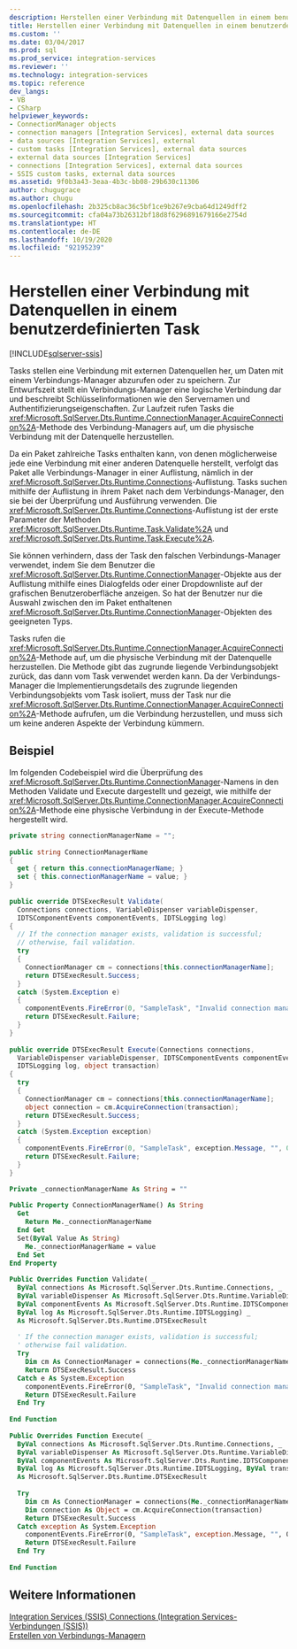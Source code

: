 ```yaml
---
description: Herstellen einer Verbindung mit Datenquellen in einem benutzerdefinierten Task
title: Herstellen einer Verbindung mit Datenquellen in einem benutzerdefinierten Task | Microsoft-Dokumentation
ms.custom: ''
ms.date: 03/04/2017
ms.prod: sql
ms.prod_service: integration-services
ms.reviewer: ''
ms.technology: integration-services
ms.topic: reference
dev_langs:
- VB
- CSharp
helpviewer_keywords:
- ConnectionManager objects
- connection managers [Integration Services], external data sources
- data sources [Integration Services], external
- custom tasks [Integration Services], external data sources
- external data sources [Integration Services]
- connections [Integration Services], external data sources
- SSIS custom tasks, external data sources
ms.assetid: 9f0b3a43-3eaa-4b3c-bb08-29b630c11306
author: chugugrace
ms.author: chugu
ms.openlocfilehash: 2b325cb8ac36c5bf1ce9b267e9cba64d1249dff2
ms.sourcegitcommit: cfa04a73b26312bf18d8f6296891679166e2754d
ms.translationtype: HT
ms.contentlocale: de-DE
ms.lasthandoff: 10/19/2020
ms.locfileid: "92195239"
---
```

# <a name="connecting-to-data-sources-in-a-custom-task"></a>Herstellen einer Verbindung mit Datenquellen in einem benutzerdefinierten Task

[!INCLUDE[sqlserver-ssis](../../../includes/applies-to-version/sqlserver-ssis.md)]


  Tasks stellen eine Verbindung mit externen Datenquellen her, um Daten mit einem Verbindungs-Manager abzurufen oder zu speichern. Zur Entwurfszeit stellt ein Verbindungs-Manager eine logische Verbindung dar und beschreibt Schlüsselinformationen wie den Servernamen und Authentifizierungseigenschaften. Zur Laufzeit rufen Tasks die <xref:Microsoft.SqlServer.Dts.Runtime.ConnectionManager.AcquireConnection%2A>-Methode des Verbindung-Managers auf, um die physische Verbindung mit der Datenquelle herzustellen.  
  
 Da ein Paket zahlreiche Tasks enthalten kann, von denen möglicherweise jede eine Verbindung mit einer anderen Datenquelle herstellt, verfolgt das Paket alle Verbindungs-Manager in einer Auflistung, nämlich in der <xref:Microsoft.SqlServer.Dts.Runtime.Connections>-Auflistung. Tasks suchen mithilfe der Auflistung in ihrem Paket nach dem Verbindungs-Manager, den sie bei der Überprüfung und Ausführung verwenden. Die <xref:Microsoft.SqlServer.Dts.Runtime.Connections>-Auflistung ist der erste Parameter der Methoden <xref:Microsoft.SqlServer.Dts.Runtime.Task.Validate%2A> und <xref:Microsoft.SqlServer.Dts.Runtime.Task.Execute%2A>.  
  
 Sie können verhindern, dass der Task den falschen Verbindungs-Manager verwendet, indem Sie dem Benutzer die <xref:Microsoft.SqlServer.Dts.Runtime.ConnectionManager>-Objekte aus der Auflistung mithilfe eines Dialogfelds oder einer Dropdownliste auf der grafischen Benutzeroberfläche anzeigen. So hat der Benutzer nur die Auswahl zwischen den im Paket enthaltenen <xref:Microsoft.SqlServer.Dts.Runtime.ConnectionManager>-Objekten des geeigneten Typs.  
  
 Tasks rufen die <xref:Microsoft.SqlServer.Dts.Runtime.ConnectionManager.AcquireConnection%2A>-Methode auf, um die physische Verbindung mit der Datenquelle herzustellen. Die Methode gibt das zugrunde liegende Verbindungsobjekt zurück, das dann vom Task verwendet werden kann. Da der Verbindungs-Manager die Implementierungsdetails des zugrunde liegenden Verbindungsobjekts vom Task isoliert, muss der Task nur die <xref:Microsoft.SqlServer.Dts.Runtime.ConnectionManager.AcquireConnection%2A>-Methode aufrufen, um die Verbindung herzustellen, und muss sich um keine anderen Aspekte der Verbindung kümmern.  
  
## <a name="example"></a>Beispiel  
 Im folgenden Codebeispiel wird die Überprüfung des <xref:Microsoft.SqlServer.Dts.Runtime.ConnectionManager>-Namens in den Methoden Validate und Execute dargestellt und gezeigt, wie mithilfe der <xref:Microsoft.SqlServer.Dts.Runtime.ConnectionManager.AcquireConnection%2A>-Methode eine physische Verbindung in der Execute-Methode hergestellt wird.  
  
```csharp  
private string connectionManagerName = "";  
  
public string ConnectionManagerName  
{  
  get { return this.connectionManagerName; }  
  set { this.connectionManagerName = value; }  
}  
  
public override DTSExecResult Validate(  
  Connections connections, VariableDispenser variableDispenser,  
  IDTSComponentEvents componentEvents, IDTSLogging log)  
{  
  // If the connection manager exists, validation is successful;  
  // otherwise, fail validation.  
  try  
  {  
    ConnectionManager cm = connections[this.connectionManagerName];  
    return DTSExecResult.Success;  
  }  
  catch (System.Exception e)  
  {  
    componentEvents.FireError(0, "SampleTask", "Invalid connection manager.", "", 0);  
    return DTSExecResult.Failure;  
  }  
}  
  
public override DTSExecResult Execute(Connections connections,   
  VariableDispenser variableDispenser, IDTSComponentEvents componentEvents,   
  IDTSLogging log, object transaction)  
{  
  try  
  {  
    ConnectionManager cm = connections[this.connectionManagerName];  
    object connection = cm.AcquireConnection(transaction);  
    return DTSExecResult.Success;  
  }  
  catch (System.Exception exception)  
  {  
    componentEvents.FireError(0, "SampleTask", exception.Message, "", 0);  
    return DTSExecResult.Failure;  
  }  
}  
```  
  
```vb  
Private _connectionManagerName As String = ""  
  
Public Property ConnectionManagerName() As String  
  Get  
    Return Me._connectionManagerName  
  End Get  
  Set(ByVal Value As String)  
    Me._connectionManagerName = value  
  End Set  
End Property  
  
Public Overrides Function Validate( _  
  ByVal connections As Microsoft.SqlServer.Dts.Runtime.Connections, _  
  ByVal variableDispenser As Microsoft.SqlServer.Dts.Runtime.VariableDispenser, _  
  ByVal componentEvents As Microsoft.SqlServer.Dts.Runtime.IDTSComponentEvents, _  
  ByVal log As Microsoft.SqlServer.Dts.Runtime.IDTSLogging) _  
  As Microsoft.SqlServer.Dts.Runtime.DTSExecResult  
  
  ' If the connection manager exists, validation is successful;  
  ' otherwise fail validation.  
  Try  
    Dim cm As ConnectionManager = connections(Me._connectionManagerName)  
    Return DTSExecResult.Success  
  Catch e As System.Exception  
    componentEvents.FireError(0, "SampleTask", "Invalid connection manager.", "", 0)  
    Return DTSExecResult.Failure  
  End Try  
  
End Function  
  
Public Overrides Function Execute( _  
  ByVal connections As Microsoft.SqlServer.Dts.Runtime.Connections, _  
  ByVal variableDispenser As Microsoft.SqlServer.Dts.Runtime.VariableDispenser, _  
  ByVal componentEvents As Microsoft.SqlServer.Dts.Runtime.IDTSComponentEvents, _  
  ByVal log As Microsoft.SqlServer.Dts.Runtime.IDTSLogging, ByVal transaction As Object) _  
  As Microsoft.SqlServer.Dts.Runtime.DTSExecResult  
  
  Try  
    Dim cm As ConnectionManager = connections(Me._connectionManagerName)  
    Dim connection As Object = cm.AcquireConnection(transaction)  
    Return DTSExecResult.Success  
  Catch exception As System.Exception  
    componentEvents.FireError(0, "SampleTask", exception.Message, "", 0)  
    Return DTSExecResult.Failure  
  End Try  
  
End Function  
```  
  
## <a name="see-also"></a>Weitere Informationen  
 [Integration Services (SSIS) Connections (Integration Services-Verbindungen (SSIS))](../../../integration-services/connection-manager/integration-services-ssis-connections.md)   
 [Erstellen von Verbindungs-Managern](../../connection-manager/integration-services-ssis-connections.md)  
  
